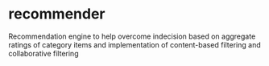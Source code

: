 # recommender
Recommendation engine to help overcome indecision based on aggregate ratings of category items and implementation of content-based filtering and collaborative filtering
